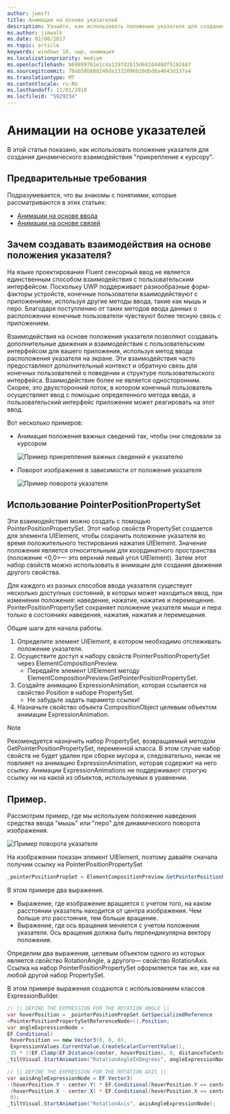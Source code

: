 ```yaml
---
author: jwmsft
title: Анимации на основе указателей
description: Узнайте, как использовать положение указателя для создания динамического взаимодействия "прикрепление к курсору".
ms.author: jimwalk
ms.date: 02/08/2017
ms.topic: article
keywords: windows 10, uwp, анимация
ms.localizationpriority: medium
ms.openlocfilehash: b69899761e1c4a139fd2b15d6810440df5192487
ms.sourcegitcommit: 70ab58b88d248de2332096b20dbd6a4643d137a4
ms.translationtype: MT
ms.contentlocale: ru-RU
ms.lasthandoff: 11/01/2018
ms.locfileid: "5929234"
---
```

# <a name="pointer-based-animations"></a>Анимации на основе указателей

В этой статье показано, как использовать положение указателя для создания динамического взаимодействия "прикрепление к курсору".

## <a name="prerequisites"></a>Предварительные требования

Подразумевается, что вы знакомы с понятиями, которые рассматриваются в этих статьях:

- [Анимации на основе ввода](input-driven-animations.md)
- [Анимации на основе связей](relation-animations.md)

## <a name="why-create-pointer-position-driven-experiences"></a>Зачем создавать взаимодействия на основе положения указателя?

На языке проектирования Fluent сенсорный ввод не является единственным способом взаимодействия с пользовательским интерфейсом. Поскольку UWP поддерживает разнообразные форм-факторы устройств, конечные пользователи взаимодействуют с приложениями, используя другие методы ввода, такие как мышь и перо. Благодаря поступлению от таких методов ввода данных о расположении конечные пользователи чувствуют более тесную связь с приложением.

Взаимодействия на основе положения указателя позволяют создавать дополнительные движения и взаимодействия с пользовательским интерфейсом для вашего приложения, используя метод ввода расположения указателя на экране. Эти взаимодействия часто предоставляют дополнительный контекст и обратную связь для конечных пользователей о поведении и структуре пользовательского интерфейса. Взаимодействие более не является односторонним. Скорее, это двухсторонний поток, в котором конечный пользователь осуществляет ввод с помощью определенного метода ввода, а пользовательский интерфейс приложения может реагировать на этот ввод.

Вот несколько примеров:

- Анимация положения важных сведений так, чтобы они следовали за курсором

    ![Пример прикрепления важных сведений к указателю](images/animation/spotlight-reveal.gif)

- Поворот изображения в зависимости от положения указателя

    ![Пример поворота указателя](images/animation/pointer-rotate.gif)

## <a name="using-pointerpositionpropertyset"></a>Использование PointerPositionPropertySet

Эти взаимодействия можно создать с помощью PointerPositionPropertySet. Этот набор свойств PropertySet создается для элемента UIElement, чтобы сохранить положение указателя во время положительного тестирования нажатия UIElement. Значение положения является относительным для координатного пространства (положение <0,0>— это верхний левый угол UIElement). Затем этот набор свойств можно использовать в анимации для создания движения другого свойства.

Для каждого из разных способов ввода указателя существует несколько доступных состояний, в которых может находиться ввод, при изменении положения: наведение, нажатие, нажатие и перемещение. PointerPositionPropertySet сохраняет положение указателя мыши и пера только в состояниях наведения, нажатия, нажатия и перемещения.

Общие шаги для начала работы.

1. Определите элемент UIElement, в котором необходимо отслеживать положение указателя.
1. Осуществите доступ к набору свойств PointerPositionPropertySet через ElementCompositionPreview.
    - Передайте элемент UIElement методу ElementCompositionPreview.GetPointerPositionPropertySet.
1. Создайте анимацию ExpressionAnimation, которая ссылается на свойство Position в наборе PropertySet.
    - Не забудьте задать параметр ссылки!
1. Назначьте свойство объекта CompositionObject целевым объектом анимации ExpressionAnimation.

> [!NOTE]
> Рекомендуется назначить набор PropertySet, возвращаемый методом GetPointerPositionPropertySet, переменной класса. В этом случае набор свойств не будет удален при сборке мусора и, следовательно, никак не повлияет на анимацию ExpressionAnimation, которая содержит на него ссылку. Анимации ExpressionAnimations не поддерживают строгую ссылку ни на какой из объектов, используемых в уравнении.

## <a name="example"></a>Пример.

Рассмотрим пример, где мы используем положение наведения средства ввода "мышь" или "перо" для динамического поворота изображения.

![Пример поворота указателя](images/animation/pointer-rotate.gif)

На изображении показан элемент UIElement, поэтому давайте сначала получим ссылку на PointerPositionPropertySet

```csharp
_pointerPositionPropSet = ElementCompositionPreview.GetPointerPositionPropertySet(UIElement element);
```

В этом примере два выражения.

- Выражение, где изображение вращается с учетом того, на каком расстоянии указатель находится от центра изображения. Чем больше это расстояние, тем больше вращение.
- Выражение, где ось вращения меняется с учетом положения указателя. Ось вращения должна быть перпендикулярна вектору положения.

Определим два выражения, целевым объектом одного из которых является свойство RotationAngle, а другого— свойство RotationAxis. Ссылка на набор PointerPositionPropertySet оформляется так же, как на любой другой набор PropertySet.

В этом примере выражения создаются с использованием классов ExpressionBuilder.

```csharp
// || DEFINE THE EXPRESSION FOR THE ROTATION ANGLE ||
var hoverPosition = _pointerPositionPropSet.GetSpecializedReference
<PointerPositionPropertySetReferenceNode>().Position;
var angleExpressionNode =
EF.Conditional(
 hoverPosition == new Vector3(0, 0, 0),
 ExpressionValues.CurrentValue.CreateScalarCurrentValue(),
 35 * ((EF.Clamp(EF.Distance(center, hoverPosition), 0, distanceToCenter) % distanceToCenter) / distanceToCenter));
_tiltVisual.StartAnimation("RotationAngleInDegrees", angleExpressionNode);

// || DEFINE THE EXPRESSION FOR THE ROTATION AXIS ||
var axisAngleExpressionNode = EF.Vector3(
-(hoverPosition.Y - center.Y) * EF.Conditional(hoverPosition.Y == center.Y, 0, 1),
 (hoverPosition.X - center.X) * EF.Conditional(hoverPosition.X == center.X, 0, 1),
 0);
_tiltVisual.StartAnimation("RotationAxis", axisAngleExpressionNode);
```